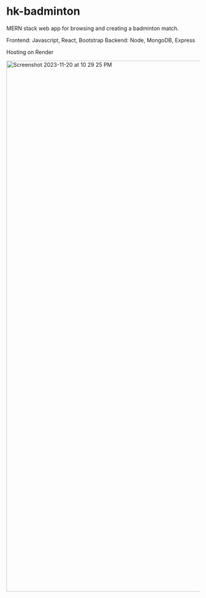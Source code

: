 # hk-badminton
MERN stack web app for browsing and creating a badminton match.

Frontend: Javascript, React, Bootstrap
Backend: Node, MongoDB, Express

Hosting on Render


<img width="1385" alt="Screenshot 2023-11-20 at 10 29 25 PM" src="https://github.com/Henkkk/hk-badminton-client/assets/88356994/ef8491db-3b28-414d-8101-9384e8b4071e">

